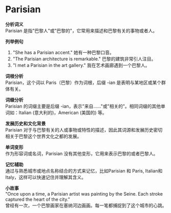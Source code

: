 # Parisian

**分析词义**  
Parisian 是指"巴黎人"或"巴黎的"，它常用来描述和巴黎有关的事物或者人。

  

**列举例句**

  

1.  "She has a Parisian accent." 她有一种巴黎口音。
2.  "The Parisian architecture is remarkable." 巴黎的建筑非常引人注目。
3.  "I met a Parisian in the art gallery." 我在艺术画廊遇到一个巴黎人。

  

**词根分析**  
Parisian，这个词以 Paris（巴黎）作为词根，后缀 -ian 是表明与某地区或某个群体有关。

  

**词缀分析**  
Parisian 的词缀主要是后缀 -ian，表示"来自……"或"相关的"。相同词缀的其他单词如：Italian (意大利的)，American (美国的) 等。

  

**发展历史和文化背景**  
Parisian 对于与巴黎有关的人或事物或特性的描述，因此其词源和发展历史密切相关于巴黎这个世界文化之都的发展。

  

**单词变形**  
作为形容词或名词，Parisian 没有其他变形，它用来表示巴黎的或者巴黎人。

  

**记忆辅助**  
通过与熟悉城市或地点名称结合的方式来记忆，比如Parisian 和 Paris, Italian和 Italy，这样可以快速记住并理解其含义。

  

**小故事**  
"Once upon a time, a Parisian artist was painting by the Seine. Each stroke captured the heart of the city."  
曾经有一次，一个巴黎画家在塞纳河边画画。每一笔都捕捉到了这个城市的心跳。
